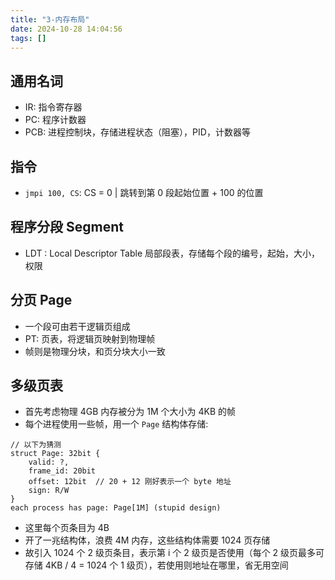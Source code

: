 ```yaml
---
title: "3-内存布局"
date: 2024-10-28 14:04:56
tags: []
---
```

## 通用名词

- IR: 指令寄存器
- PC: 程序计数器
- PCB: 进程控制块，存储进程状态（阻塞），PID，计数器等

## 指令

- `jmpi 100, CS`: CS = 0 | 跳转到第 0 段起始位置 + 100 的位置

## 程序分段 Segment

- LDT : Local Descriptor Table 局部段表，存储每个段的编号，起始，大小，权限

## 分页 Page

- 一个段可由若干逻辑页组成
- PT: 页表，将逻辑页映射到物理帧
- 帧则是物理分块，和页分块大小一致

## 多级页表

- 首先考虑物理 4GB 内存被分为 1M 个大小为 4KB 的帧
- 每个进程使用一些帧，用一个 `Page` 结构体存储:

```
// 以下为猜测
struct Page: 32bit {
    valid: ?,
    frame_id: 20bit
    offset: 12bit  // 20 + 12 刚好表示一个 byte 地址
    sign: R/W
}
each process has page: Page[1M] (stupid design)
```
- 这里每个页条目为 4B
- 开了一兆结构体，浪费 4M 内存，这些结构体需要 1024 页存储
- 故引入 1024  个 2 级页条目，表示第 i 个 2 级页是否使用（每个 2 级页最多可存储 4KB / 4 = 1024 个 1 级页），若使用则地址在哪里，省无用空间

